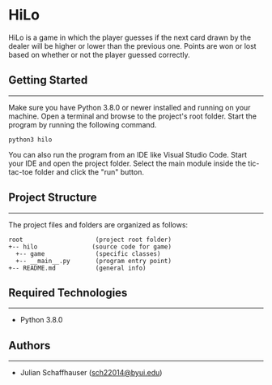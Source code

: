 # HiLo
HiLo is a game in which the player guesses if the next card drawn by the dealer will be higher or 
lower than the previous one. Points are won or lost based on whether or not the player guessed 
correctly.

## Getting Started
---
Make sure you have Python 3.8.0 or newer installed and running on your machine. Open a terminal and 
browse to the project's root folder. Start the program by running the following command.
```
python3 hilo
```
You can also run the program from an IDE like Visual Studio Code. Start your IDE and open the 
project folder. Select the main module inside the tic-tac-toe folder and click the "run" button.

## Project Structure
---
The project files and folders are organized as follows:
```
root                    (project root folder)
+-- hilo               (source code for game)
  +-- game              (specific classes)
  +-- __main__.py       (program entry point)
+-- README.md           (general info)
```

## Required Technologies
---
* Python 3.8.0

## Authors
---
* Julian Schaffhauser (sch22014@byui.edu)
